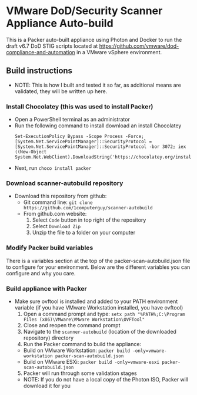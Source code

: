 # VMware DoD/Security Scanner Appliance Auto-build
This is a Packer auto-built appliance using Photon and Docker to run the draft v6.7 DoD STIG scripts located at https://github.com/vmware/dod-compliance-and-automation in a VMware vSphere environment.

## Build instructions
 - NOTE: This is how I built and tested it so far, as additional means are validated, they will be written up here.

### Install Chocolatey (this was used to install Packer)
 - Open a PowerShell terminal as an administrator
 - Run the following command to install download an install Chocolatey
   ```
   Set-ExecutionPolicy Bypass -Scope Process -Force; [System.Net.ServicePointManager]::SecurityProtocol = [System.Net.ServicePointManager]::SecurityProtocol -bor 3072; iex ((New-Object System.Net.WebClient).DownloadString('https://chocolatey.org/install.ps1'))
   ```
 - Next, run `choco install packer`

### Download scanner-autobuild repository
 - Download this repository from github:
   - Git command line: `git clone https://github.com/1computerguy/scanner-autobuild`
   - From github.com website:
     1) Select `Code` button in top right of the repository
     2) Select `Download Zip`
     3) Unzip the file to a folder on your computer

### Modify Packer build variables
There is a variables section at the top of the packer-scan-autobuild.json file to configure for your environment. Below are the different variables you can configure and why you care.


### Build appliance with Packer
 - Make sure ovftool is installed and added to your PATH environment variable (if you have VMware Workstation installed, you have ovftool)
   1) Open a command prompt and type: `setx path "%PATH%;C:\Program Files (x86)\VMware\VMware Workstation\OVFTool"`
   2) Close and reopen the command prompt
   3) Navigate to the `scanner-autobuild` (location of the downloaded repository) directory
   4) Run the Packer command to build the appliance:
     - Build on VMware Workstation: `packer build -only=vmware-workstation packer-scan-autobuild.json`
     - Build on VMware ESXi: `packer build -only=vmware-esxi packer-scan-autobuild.json`
   5) Packer will run through some validation stages
     - NOTE: If you do not have a local copy of the Photon ISO, Packer will download it for you

